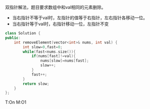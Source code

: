双指针解法，题目要求数组中和val相同的元素删除。
- 当右指针不等于val时，左指针的值等于右指针，左右指针各移动一位。
- 当右指针等于val时，右指针移动一位，左指针不变

```cpp
class Solution {
public:
    int removeElement(vector<int>& nums, int val) {
        int slow=0,fast=0;
        while(fast<nums.size()){
            if(nums[fast]!=val){
                nums[slow]=nums[fast];
                slow++;
            }
            fast++;
        }
        return slow;
    }
};
```
T:On
M:O1